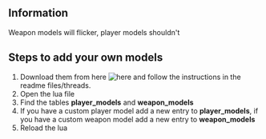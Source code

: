 ## Information

Weapon models will flicker, player models shouldn't

## Steps to add your own models
1. Download them from here ![here](https://gamebanana.com/skins/games/4660) and follow the instructions in the readme files/threads.
2. Open the lua file
3. Find the tables **player_models** and **weapon_models**
4. If you have a custom player model add a new entry to **player_models**, if you have a custom weapon model add a new entry to **weapon_models**
5. Reload the lua
